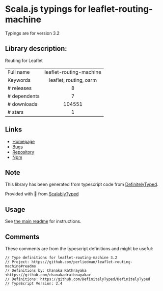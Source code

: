 
# Scala.js typings for leaflet-routing-machine

Typings are for version 3.2

## Library description:
Routing for Leaflet

|                    |                 |
| ------------------ | :-------------: |
| Full name          | leaflet-routing-machine |
| Keywords           | leaflet, routing, osrm |
| # releases         | 8 |
| # dependents       | 7 |
| # downloads        | 104551 |
| # stars            | 1 |

## Links
- [Homepage](https://github.com/perliedman/leaflet-routing-machine)
- [Bugs](https://github.com/perliedman/leaflet-routing-machine/issues)
- [Repository](https://github.com/perliedman/leaflet-routing-machine)
- [Npm](https://www.npmjs.com/package/leaflet-routing-machine)
    


## Note
This library has been generated from typescript code from [DefinitelyTyped](https://definitelytyped.org).

Provided with :purple_heart: from [ScalablyTyped](https://github.com/oyvindberg/ScalablyTyped)

## Usage
See [the main readme](../../readme.md) for instructions.

## Comments

These comments are from the typescript definitions and might be useful:
```
// Type definitions for leaflet-routing-machine 3.2
// Project: https://github.com/perliedman/leaflet-routing-machine#readme
// Definitions by: Chanaka Rathnayaka <https://github.com/chanakadrathnayaka>
// Definitions: https://github.com/DefinitelyTyped/DefinitelyTyped
// TypeScript Version: 2.4

```

